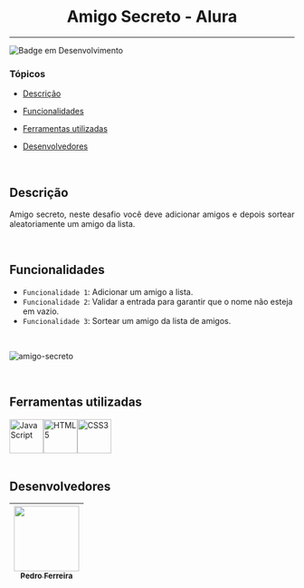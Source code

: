 <h1 align="center"> Amigo Secreto - Alura </h1>

---

![Badge em Desenvolvimento](http://img.shields.io/static/v1?label=desenvolvido&message=janeiro%202025&color=blue&style=for-the-badge)

### Tópicos

- [Descrição](#descrição)

- [Funcionalidades](#funcionalidades)

- [Ferramentas utilizadas](#ferramentas-utilizadas)

- [Desenvolvedores](#desenvolvedores)

<br/>

## Descrição

<p align="justify">
Amigo secreto, neste desafio você deve adicionar amigos e depois sortear aleatoriamente um amigo da lista.
</p>

<br/>

## Funcionalidades

- `Funcionalidade 1`: Adicionar um amigo a lista.
- `Funcionalidade 2`: Validar a entrada para garantir que o nome não esteja em vazio.
- `Funcionalidade 3`: Sortear um amigo da lista de amigos.

<br/>

![amigo-secreto](https://github.com/user-attachments/assets/a17a695e-87fe-47fb-801c-8c5ce14d3121)

<br/>

## Ferramentas utilizadas
<div style="display:flex">
<img src="https://cdn.jsdelivr.net/gh/devicons/devicon@latest/icons/javascript/javascript-original.svg" alt="JavaScript" width="60" height="60"/>
<img src="https://cdn.jsdelivr.net/gh/devicons/devicon@latest/icons/html5/html5-original-wordmark.svg" alt="HTML5" width="60" height="60"/>
<img src="https://cdn.jsdelivr.net/gh/devicons/devicon@latest/icons/css3/css3-original-wordmark.svg" alt="CSS3" width="60" height="60"/>
</div>

<br/>

## Desenvolvedores

| [<img loading="lazy" src="https://avatars.githubusercontent.com/u/73146680?v=4" width=115><br><sub>Pedro Ferreira</sub>](https://github.com/FerreiraPedroo)
| :---: |
